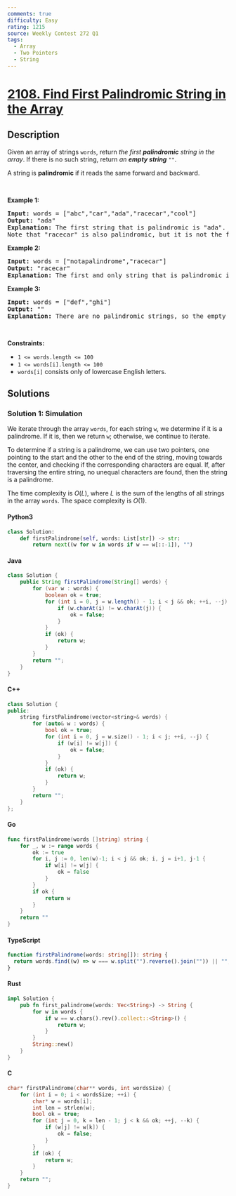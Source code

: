 ```yaml
---
comments: true
difficulty: Easy
rating: 1215
source: Weekly Contest 272 Q1
tags:
  - Array
  - Two Pointers
  - String
---
```


<!-- problem:start -->

# [2108. Find First Palindromic String in the Array](https://leetcode.com/problems/find-first-palindromic-string-in-the-array)


## Description

<!-- description:start -->

<p>Given an array of strings <code>words</code>, return <em>the first <strong>palindromic</strong> string in the array</em>. If there is no such string, return <em>an <strong>empty string</strong> </em><code>&quot;&quot;</code>.</p>

<p>A string is <strong>palindromic</strong> if it reads the same forward and backward.</p>

<p>&nbsp;</p>
<p><strong class="example">Example 1:</strong></p>

<pre>
<strong>Input:</strong> words = [&quot;abc&quot;,&quot;car&quot;,&quot;ada&quot;,&quot;racecar&quot;,&quot;cool&quot;]
<strong>Output:</strong> &quot;ada&quot;
<strong>Explanation:</strong> The first string that is palindromic is &quot;ada&quot;.
Note that &quot;racecar&quot; is also palindromic, but it is not the first.
</pre>

<p><strong class="example">Example 2:</strong></p>

<pre>
<strong>Input:</strong> words = [&quot;notapalindrome&quot;,&quot;racecar&quot;]
<strong>Output:</strong> &quot;racecar&quot;
<strong>Explanation:</strong> The first and only string that is palindromic is &quot;racecar&quot;.
</pre>

<p><strong class="example">Example 3:</strong></p>

<pre>
<strong>Input:</strong> words = [&quot;def&quot;,&quot;ghi&quot;]
<strong>Output:</strong> &quot;&quot;
<strong>Explanation:</strong> There are no palindromic strings, so the empty string is returned.
</pre>

<p>&nbsp;</p>
<p><strong>Constraints:</strong></p>

<ul>
	<li><code>1 &lt;= words.length &lt;= 100</code></li>
	<li><code>1 &lt;= words[i].length &lt;= 100</code></li>
	<li><code>words[i]</code> consists only of lowercase English letters.</li>
</ul>

<!-- description:end -->

## Solutions

<!-- solution:start -->

### Solution 1: Simulation

We iterate through the array `words`, for each string `w`, we determine if it is a palindrome. If it is, then we return `w`; otherwise, we continue to iterate.

To determine if a string is a palindrome, we can use two pointers, one pointing to the start and the other to the end of the string, moving towards the center, and checking if the corresponding characters are equal. If, after traversing the entire string, no unequal characters are found, then the string is a palindrome.

The time complexity is $O(L)$, where $L$ is the sum of the lengths of all strings in the array `words`. The space complexity is $O(1)$.

<!-- tabs:start -->

#### Python3

```python
class Solution:
    def firstPalindrome(self, words: List[str]) -> str:
        return next((w for w in words if w == w[::-1]), "")
```

#### Java

```java
class Solution {
    public String firstPalindrome(String[] words) {
        for (var w : words) {
            boolean ok = true;
            for (int i = 0, j = w.length() - 1; i < j && ok; ++i, --j) {
                if (w.charAt(i) != w.charAt(j)) {
                    ok = false;
                }
            }
            if (ok) {
                return w;
            }
        }
        return "";
    }
}
```

#### C++

```cpp
class Solution {
public:
    string firstPalindrome(vector<string>& words) {
        for (auto& w : words) {
            bool ok = true;
            for (int i = 0, j = w.size() - 1; i < j; ++i, --j) {
                if (w[i] != w[j]) {
                    ok = false;
                }
            }
            if (ok) {
                return w;
            }
        }
        return "";
    }
};
```

#### Go

```go
func firstPalindrome(words []string) string {
	for _, w := range words {
		ok := true
		for i, j := 0, len(w)-1; i < j && ok; i, j = i+1, j-1 {
			if w[i] != w[j] {
				ok = false
			}
		}
		if ok {
			return w
		}
	}
	return ""
}
```

#### TypeScript

```ts
function firstPalindrome(words: string[]): string {
  return words.find((w) => w === w.split("").reverse().join("")) || "";
}
```

#### Rust

```rust
impl Solution {
    pub fn first_palindrome(words: Vec<String>) -> String {
        for w in words {
            if w == w.chars().rev().collect::<String>() {
                return w;
            }
        }
        String::new()
    }
}
```

#### C

```c
char* firstPalindrome(char** words, int wordsSize) {
    for (int i = 0; i < wordsSize; ++i) {
        char* w = words[i];
        int len = strlen(w);
        bool ok = true;
        for (int j = 0, k = len - 1; j < k && ok; ++j, --k) {
            if (w[j] != w[k]) {
                ok = false;
            }
        }
        if (ok) {
            return w;
        }
    }
    return "";
}
```

<!-- tabs:end -->

<!-- solution:end -->

<!-- problem:end -->

